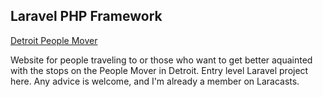 ## Laravel PHP Framework

[Detroit People Mover](https://DetroitPeopleMover.net)

Website for people traveling to or those who want to get better aquainted with the stops on the People Mover in Detroit. Entry level Laravel project here. Any advice is welcome, and I'm already a member on Laracasts.